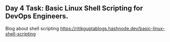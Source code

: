 ## Day 4 Task: Basic Linux Shell Scripting for DevOps Engineers.


Blog about shell scripting
https://ritikguptablogs.hashnode.dev/basic-linux-shell-scripting
